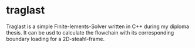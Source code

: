 # traglast
Traglast is a simple Finite-lements-Solver written in C++ during my diploma thesis. It can be usd to calculate the flowchain 
with its corresponding boundary loading for a 2D-steahl-frame.
